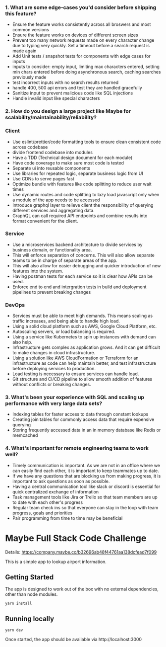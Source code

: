### 1. What are some edge-cases you'd consider before shipping this feature?

- Ensure the feature works consistently across all broswers and most common versions
- Ensure the feature works on devices of different screen sizes
- Prevent too many network requests made on every character change due to typing very quickly. Set a timeout before a search request is made again
- Add Unit tests / snapshot tests for components with edge cases for inputs
- inputs to consider: empty input, limiting max characters entered, setting min chars entered before doing asynchronous search, caching searches previously made
- test incorrect inputs with no search results returned
- handle 400, 500 api errors and test they are handled gracefully
- Sanitize input to prevent malicious code like SQL injections
- Handle invalid input like special characters
### 2. How do you design a large project like Maybe for scalability/maintainability/reliability?

### Client
- Use eslint/prettier/code formatting tools to ensure clean consistent code  across codebase
- divide frontend codebase into modules
- Have a TDD (Technical design document for each module)
- Have code coverage to make sure most code is tested
- Separate ui into reusable components
- Use libraries for repeated logic, separate business logic from UI
- Use CDNs to serve pages fast
- Optimize bundle with features like code splitting to reduce user wait times
- Use dynamic routes and code splitting to lazy load javascript only when a module of the app needs to be accessed
- Introduce graphql layer to relieve client the responsibility of querying different services and aggregating data.
- GraphQL can call required API endpoints and combine results into format convenient for the client.
### Service
- Use a microservices backend architecture to divide services by business domain, or functionality area. 
- This will enforce separation of concerns. This will also allow separate teams to be in charge of separate areas of the app.
- This will also allow for easier debugging and quicker introduction of new features into the system.
- Having postman tests for each service so it is clear how APIs can be used.
- Enforce end to end and intergration tests in build and deployment pipelines to prevent breaking changes

### DevOps
- Services must be able to meet high demands. This means scaling as traffic increases, and being able to handle high load. 
- Using a solid cloud platform such as AWS, Google Cloud Platform, etc.
- Autoscaling servers, or load balancing is required.
- Using a service like Kubernetes to spin up instances with demand can also help.
- Infrastructure gets complex as application grows. And it can get difficult to make changes in cloud infrastructure. 
- Using a solution like AWS CloudFormation or Terraform for an infrastructure as code can help maintain better, and test infrastructure before deploying services to production.
- Load testing is necessary to ensure services can handle load.
- Git structure and CI/CD pipeline to allow smooth addition of features without conflicts or breaking changes.

### 3. What's been your experience with SQL and scaling up performance with very large data sets?

- Indexing tables for faster access to data through constant lookups
- Creating join tables for commonly access data that require expensive querying
- Storing frequently accessed data in an in memory database like Redis or memcached

### 4. What's important for remote engineering teams to work well?
- Timely communication is important. As we are not in an office where we can easily find each other, it is important to keep teammates up to date.
- If we have any questions that are blocking us from making progress, it is important to ask questions as soon as possible.
- Having a central communication tool like slack or discord is essential for quick centralized exchange of information
- Task management tools like Jira or Trello so that team members are up to date with each other's progress
- Regular team check ins so that everyone can stay in the loop with team progress, goals and priorities
- Pair programming from time to time may be beneficial

# Maybe Full Stack Code Challenge

Details: https://company.maybe.co/b32696ab48f44761aa138dcfead7f099

This is a simple app to lookup airport information.

## Getting Started

The app is designed to work out of the box with no external dependencies, other than node modules.

```shell
yarn install
```
## Running locally

```shell
yarn dev
```

Once started, the app should be available via http://localhost:3000
